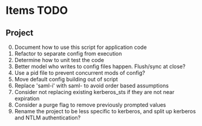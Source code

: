 # Items TODO

## Project
0. Document how to use this script for application code
1. Refactor to separate config from execution
2. Determine how to unit test the code
3. Better model who writes to config files happen. Flush/sync at close?
4. Use a pid file to prevent concurrent mods of config?
5. Move default config building out of script
6. Replace 'saml-i' with saml-<random> to avoid order based assumptions
7. Consider not replacing existing kerberos_sts if they are not near expiration
8. Consider a purge flag to remove previously prompted values
9. Rename the project to be less specific to kerberos, and split up kerberos and NTLM authentication?
